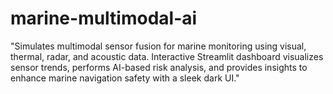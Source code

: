 # marine-multimodal-ai
"Simulates multimodal sensor fusion for marine monitoring using visual, thermal, radar, and acoustic data. Interactive Streamlit dashboard visualizes sensor trends, performs AI-based risk analysis, and provides insights to enhance marine navigation safety with a sleek dark UI."

